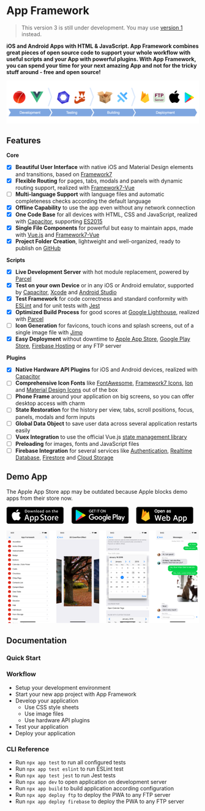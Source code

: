# App Framework

> This version 3 is still under development. You may use [version 1](https://github.com/scriptPilot/app-framework/tree/v1) instead.

**iOS and Android Apps with HTML & JavaScript. App Framework combines great pieces of open source code to support your whole workflow with useful scripts and your App with powerful plugins. With App Framework, you can spend your time for your next amazing App and not for the tricky stuff around - free and open source!**

![](media/process.png)

## Features

**Core**

- [x] **Beautiful User Interface** with native iOS and Material Design elements and transitions, based on [Framework7](https://framework7.io/)
- [x] **Flexible Routing** for pages, tabs, modals and panels with dynamic routing support, realized with [Framework7-Vue](https://framework7.io/vue/navigation-router.html)
- [ ] **Multi-language Support** with language files and automatic completeness checks according the default language
- [x] **Offline Capability** to use the app even without any network connection
- [x] **One Code Base** for all devices with HTML, CSS and JavaScript, realized with [Capacitor](https://capacitor.ionicframework.com/), supporting [ES2015](https://babeljs.io/learn-es2015/)
- [x] **Single File Components** for powerful but easy to maintain apps, made with [Vue.js](https://vuejs.org/) and [Framework7-Vue](http://framework7.io/vue/)
- [x] **Project Folder Creation**, lightweight and well-organized, ready to publish on [GitHub](https://github.com/about)

**Scripts**

- [x] **Live Development Server** with hot module replacement, powered by [Parcel](https://parceljs.org/)
- [x] **Test on your own Device** or in any iOS or Android emulator, supported by [Capacitor](https://capacitor.ionicframework.com/), [Xcode](https://developer.apple.com/xcode/) and [Android Studio](https://developer.android.com/studio)
- [x] **Test Framework** for code correctness and standard conformity with [ESLint](http://eslint.org/) and for unit tests with [Jest](https://facebook.github.io/jest/)
- [x] **Optimized Build Process** for good scores at [Google Lighthouse](https://developers.google.com/web/tools/lighthouse/), realized with [Parcel](https://parceljs.org/)
- [ ] **Icon Generation** for favicons, touch icons and splash screens, out of a single image file with [Jimp](https://github.com/oliver-moran/jimp)
- [x] **Easy Deployment** without downtime to [Apple App Store](https://developer.apple.com/xcode/), [Google Play Store](https://developer.android.com/studio), [Firebase Hosting](https://firebase.google.com/products/hosting/) or any FTP server

**Plugins**

- [x] **Native Hardware API Plugins** for iOS and Android devices, realized with [Capacitor](https://capacitor.ionicframework.com/)
- [ ] **Comprehensive Icon Fonts** like [FontAwesome](http://fontawesome.io/), [Framework7 Icons](http://framework7.io/icons/), [Ion](http://ionicons.com/) and [Material Design Icons](https://material.io/icons/) out of the box
- [ ] **Phone Frame** around your application on big screens, so you can offer desktop access with charm
- [ ] **State Restoration** for the history per view, tabs, scroll positions, focus, panels, modals and form inputs
- [ ] **Global Data Object** to save user data across several application restarts easily
- [ ] **Vuex Integration** to use the official Vue.js [state management library](https://vuex.vuejs.org/en/intro.html)
- [ ] **Preloading** for images, fonts and JavaScript files
- [ ] **Firebase Integration** for several services like [Authentication](https://firebase.google.com/products/auth/), [Realtime Database](https://firebase.google.com/products/realtime-database/), [Firestore](https://firebase.google.com/products/firestore/) and [Cloud Storage](https://firebase.google.com/products/storage/)

## Demo App

The Apple App Store app may be outdated because Apple blocks demo apps from their store now.

[![Download on the App Store Play](media/download-icon-app-store.png)](https://itunes.apple.com/us/app/app-framework-demo/id1203927581?mt=8')
&nbsp;&nbsp;&nbsp;
[![Get it on Google Play](media/download-icon-play-store.png)](https://play.google.com/store/apps/details?id=de.scriptpilot.appframework)
&nbsp;&nbsp;&nbsp;
[![Open as Web App](media/download-icon-firebase.png)](https://demo.app-framework.com)

![Screenshots](media/demo-app-screenshots.png)

## Documentation

### Quick Start

### Workflow

- Setup your development environment
- Start your new app project with App Framework
- Develop your application
  - Use CSS style sheets
  - Use image files
  - Use hardware API plugins
- Test your application
- Deploy your application

### CLI Reference

- Run `npx app test` to run all configured tests
- Run `npx app test eslint` to run ESLint test
- Run `npx app test jest` to run Jest tests
- Run `npx app dev` to open application on development server
- Run `npx app build` to build application according configuration
- Run `npx app deploy ftp` to deploy the PWA to any FTP server
- Run `npx app deploy firebase` to deploy the PWA to any FTP server
